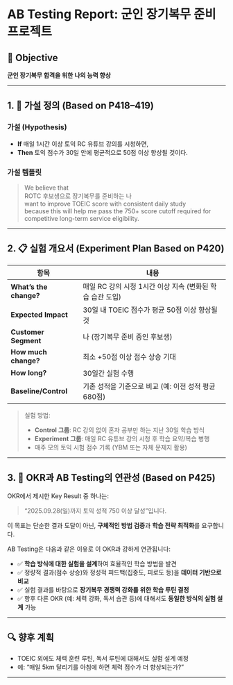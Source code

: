 # AB Testing Report: 군인 장기복무 준비 프로젝트

## 🎯 Objective

**군인 장기복무 합격을 위한 나의 능력 향상**

---

## 1. 🧪 가설 정의 (Based on P418–419)

### 가설 (Hypothesis)
- **If** 매일 1시간 이상 토익 RC 유튜브 강의를 시청하면,  
- **Then** 토익 점수가 30일 안에 평균적으로 50점 이상 향상될 것이다.

### 가설 템플릿
> We believe that  
> ROTC 후보생으로 장기복무를 준비하는 나  
> want to improve TOEIC score with consistent daily study  
> because this will help me pass the 750+ score cutoff required for competitive long-term service eligibility.

---

## 2. 📋 실험 개요서 (Experiment Plan Based on P420)

| 항목                      | 내용 |
|-------------------------|------|
| **What’s the change?** | 매일 RC 강의 시청 1시간 이상 지속 (변화된 학습 습관 도입) |
| **Expected Impact**     | 30일 내 TOEIC 점수가 평균 50점 이상 향상될 것 |
| **Customer Segment**    | 나 (장기복무 준비 중인 후보생) |
| **How much change?**    | 최소 +50점 이상 점수 상승 기대 |
| **How long?**           | 30일간 실험 수행 |
| **Baseline/Control**    | 기존 성적을 기준으로 비교 (예: 이전 성적 평균 680점) |

> 실험 방법:
> - **Control 그룹**: RC 강의 없이 혼자 공부만 하는 지난 30일 학습 방식
> - **Experiment 그룹**: 매일 RC 유튜브 강의 시청 후 학습 요약/복습 병행
> - 매주 모의 토익 시험 점수 기록 (YBM 또는 자체 문제지 활용)

---

## 3. 🔗 OKR과 AB Testing의 연관성 (Based on P425)

OKR에서 제시한 Key Result 중 하나는:

> “2025.09.28(일)까지 토익 성적 750 이상 달성”입니다.

이 목표는 단순한 결과 도달이 아닌, **구체적인 방법 검증**과 **학습 전략 최적화**를 요구합니다.

AB Testing은 다음과 같은 이유로 이 OKR과 강하게 연관됩니다:

- ✅ **학습 방식에 대한 실험을 설계**하여 효율적인 학습 방법을 발견
- ✅ 정량적 결과(점수 상승)와 정성적 피드백(집중도, 피로도 등)을 **데이터 기반으로 비교**
- ✅ 실험 결과를 바탕으로 **장기복무 경쟁력 강화를 위한 학습 루틴 결정**
- ✅ 향후 다른 OKR (예: 체력 강화, 독서 습관 등)에 대해서도 **동일한 방식의 실험 설계** 가능

---

## 🔍 향후 계획

- TOEIC 외에도 체력 훈련 루틴, 독서 루틴에 대해서도 실험 설계 예정
- 예: “매일 5km 달리기를 아침에 하면 체력 점수가 더 향상되는가?”

---

